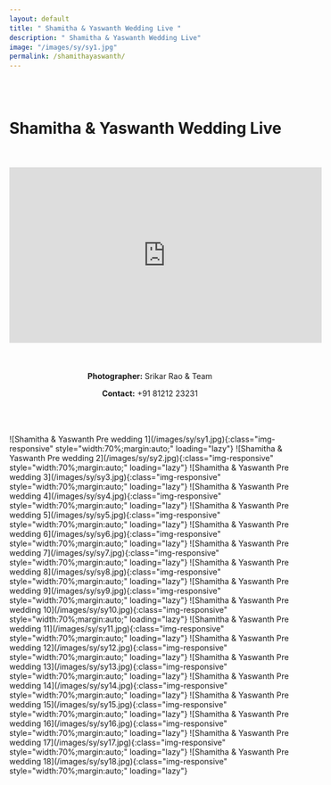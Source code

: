 ```yaml
---
layout: default
title: " Shamitha & Yaswanth Wedding Live "
description: " Shamitha & Yaswanth Wedding Live"
image: "/images/sy/sy1.jpg"
permalink: /shamithayaswanth/
---
```

<br>
<br>
<h1>Shamitha & Yaswanth Wedding Live</h1>
<br>
<br>
<div class="row">
<iframe width="560" height="315" src="https://www.youtube.com/embed/vyn2sOwkGrk" title="YouTube video player" frameborder="0" allow="accelerometer; autoplay; clipboard-write; encrypted-media; gyroscope; picture-in-picture" allowfullscreen></iframe>
</div>
<br>
<br>
<div  class="col-md-6" data-aos="fade-up" style="text-align:left; float:none;margin:auto;">
<p style="text-align:center"><b>Photographer:</b> Srikar Rao & Team</p>
<p style="text-align:center"><b>Contact:</b> +91 81212 23231</p>
<br>
</div>
<br>
<br>
![Shamitha & Yaswanth Pre wedding 1](/images/sy/sy1.jpg){:class="img-responsive" style="width:70%;margin:auto;" loading="lazy"}
![Shamitha & Yaswanth Pre wedding 2](/images/sy/sy2.jpg){:class="img-responsive" style="width:70%;margin:auto;" loading="lazy"}
![Shamitha & Yaswanth Pre wedding 3](/images/sy/sy3.jpg){:class="img-responsive" style="width:70%;margin:auto;" loading="lazy"}
![Shamitha & Yaswanth Pre wedding 4](/images/sy/sy4.jpg){:class="img-responsive" style="width:70%;margin:auto;" loading="lazy"}
![Shamitha & Yaswanth Pre wedding 5](/images/sy/sy5.jpg){:class="img-responsive" style="width:70%;margin:auto;" loading="lazy"}
![Shamitha & Yaswanth Pre wedding 6](/images/sy/sy6.jpg){:class="img-responsive" style="width:70%;margin:auto;" loading="lazy"}
![Shamitha & Yaswanth Pre wedding 7](/images/sy/sy7.jpg){:class="img-responsive" style="width:70%;margin:auto;" loading="lazy"}
![Shamitha & Yaswanth Pre wedding 8](/images/sy/sy8.jpg){:class="img-responsive" style="width:70%;margin:auto;" loading="lazy"}
![Shamitha & Yaswanth Pre wedding 9](/images/sy/sy9.jpg){:class="img-responsive" style="width:70%;margin:auto;" loading="lazy"}
![Shamitha & Yaswanth Pre wedding 10](/images/sy/sy10.jpg){:class="img-responsive" style="width:70%;margin:auto;" loading="lazy"}
![Shamitha & Yaswanth Pre wedding 11](/images/sy/sy11.jpg){:class="img-responsive" style="width:70%;margin:auto;" loading="lazy"}
![Shamitha & Yaswanth Pre wedding 12](/images/sy/sy12.jpg){:class="img-responsive" style="width:70%;margin:auto;" loading="lazy"}
![Shamitha & Yaswanth Pre wedding 13](/images/sy/sy13.jpg){:class="img-responsive" style="width:70%;margin:auto;" loading="lazy"}
![Shamitha & Yaswanth Pre wedding 14](/images/sy/sy14.jpg){:class="img-responsive" style="width:70%;margin:auto;" loading="lazy"}
![Shamitha & Yaswanth Pre wedding 15](/images/sy/sy15.jpg){:class="img-responsive" style="width:70%;margin:auto;" loading="lazy"}
![Shamitha & Yaswanth Pre wedding 16](/images/sy/sy16.jpg){:class="img-responsive" style="width:70%;margin:auto;" loading="lazy"}
![Shamitha & Yaswanth Pre wedding 17](/images/sy/sy17.jpg){:class="img-responsive" style="width:70%;margin:auto;" loading="lazy"}
![Shamitha & Yaswanth Pre wedding 18](/images/sy/sy18.jpg){:class="img-responsive" style="width:70%;margin:auto;" loading="lazy"}

